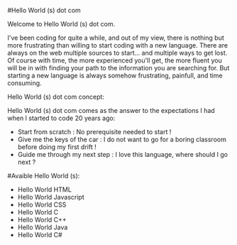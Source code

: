 #Hello World (s) dot com

Welcome to Hello World (s) dot com.

I've been coding for quite a while, and out of my view, there is nothing but more frustrating than willing to start coding with a new language. There are always on the web multiple sources to start... and multiple ways to get lost. Of course with time, the more experienced you'll get, the more fluent you will be in with finding your path to the information you are searching for. But starting a new language is always somehow frustrating, painfull, and time consuming.

Hello World (s) dot com concept:

Hello World (s) dot com comes as the answer to the expectations I had when I started to code 20 years ago:
* Start from scratch : No prerequisite needed to start !
* Give me the keys of the car : I do not want to go for a boring classroom before doing my first drift !
* Guide me through my next step : I love this language, where should I go next ?


#Avaible Hello World (s):
* Hello World HTML
* Hello World Javascript
* Hello World CSS
* Hello World C
* Hello World C++
* Hello World Java
* Hello World C#
